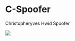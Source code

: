 # C-Spoofer
Christopheryves Hwid Spoofer

<img src=https://cdn.discordapp.com/attachments/1075155275138482236/1127206425618292827/image.png>
